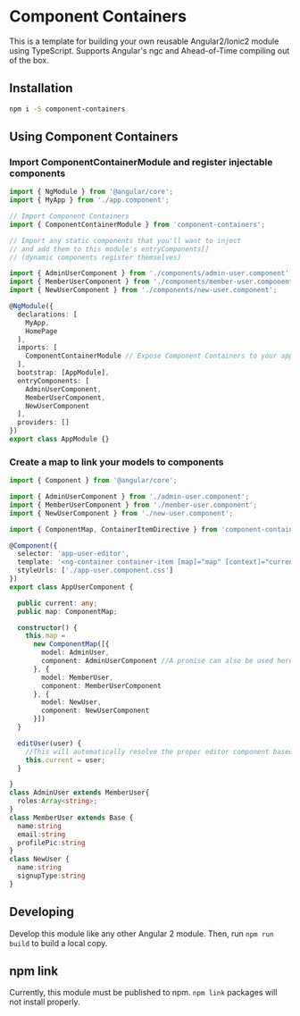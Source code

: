 # Component Containers

This is a template for building your own reusable Angular2/Ionic2 module using TypeScript. Supports Angular's ngc and Ahead-of-Time compiling out of the box.

## Installation

```bash
npm i -S component-containers
```

## Using Component Containers

### Import ComponentContainerModule and register injectable components
```typescript
import { NgModule } from '@angular/core';
import { MyApp } from './app.component';

// Import Component Containers
import { ComponentContainerModule } from 'component-containers';

// Import any static components that you'll want to inject 
// and add them to this module's entryComponents[] 
// (dynamic components register themselves)

import { AdminUserComponent } from './components/admin-user.component';
import { MemberUserComponent } from './components/member-user.component';
import { NewUserComponent } from './components/new-user.component';

@NgModule({
  declarations: [
    MyApp,
    HomePage
  ],
  imports: [ 
    ComponentContainerModule // Expose Component Containers to your app
  ],
  bootstrap: [AppModule],
  entryComponents: [
    AdminUserComponent,
    MemberUserComponent,
    NewUserComponent
  ],
  providers: []
})
export class AppModule {}
```


### Create a map to link your models to components


```typescript
import { Component } from '@angular/core';

import { AdminUserComponent } from './admin-user.component';
import { MemberUserComponent } from './member-user.component';
import { NewUserComponent } from './new-user.component';

import { ComponentMap, ContainerItemDirective } from 'component-containers';

@Component({
  selector: 'app-user-editor',
  template: '<ng-container container-item [map]="map" [context]="current"></ng-container>',
  styleUrls: ['./app-user.component.css']
})
export class AppUserComponent {

  public current: any;
  public map: ComponentMap;

  constructor() {
    this.map =
      new ComponentMap([{
        model: AdminUser,
        component: AdminUserComponent //A promise can also be used here to resolve dynamic/lazy-loaded components
      }, {
        model: MemberUser,
        component: MemberUserComponent
      }, {
        model: NewUser,
        component: NewUserComponent
      }])
  }

  editUser(user) {
    //This will automatically resolve the proper editor component based on the user's type
    this.current = user;
  }

}
class AdminUser extends MemberUser{
  roles:Array<string>;
}
class MemberUser extends Base {
  name:string
  email:string
  profilePic:string
}
class NewUser {
  name:string
  signupType:string
}


```




## Developing

Develop this module like any other Angular 2 module. Then, run `npm run build` to build a local copy.



## npm link

Currently, this module must be published to npm. `npm link` packages will not install properly.
